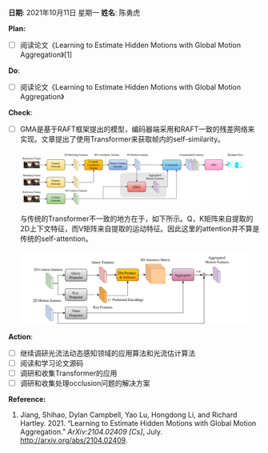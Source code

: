 **日期**: 2021年10月11日 星期一      **姓名**: 陈勇虎 

**Plan:**

- [ ] 阅读论文《Learning to Estimate Hidden Motions with Global Motion Aggregation》[1]

**Do**:

- [ ] 阅读论文《Learning to Estimate Hidden Motions with Global Motion Aggregation》

**Check**:

- [ ] GMA是基于RAFT框架提出的模型，编码器端采用和RAFT一致的残差网络来实现。文章提出了使用Transformer来获取帧内的self-similarity。

  <img src = "./images/GMA3.png" align="center" style="width:95%">
  
  与传统的Transformer不一致的地方在于，如下所示。Q，K矩阵来自提取的2D上下文特征，而V矩阵来自提取的运动特征。因此这里的attention并不算是传统的self-attention。
  
  <img src = "./images/GMA4.png" align="center" style="width:95%">

**Action**:

- [ ] 继续调研光流法动态感知领域的应用算法和光流估计算法
- [ ] 阅读和学习论文源码
- [ ] 调研和收集Transformer的应用
- [ ] 调研和收集处理occlusion问题的解决方案

**Reference:**

1. Jiang, Shihao, Dylan Campbell, Yao Lu, Hongdong Li, and Richard Hartley. 2021. “Learning to Estimate Hidden Motions with Global Motion Aggregation.” *ArXiv:2104.02409 [Cs]*, July. http://arxiv.org/abs/2104.02409.













